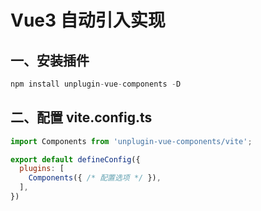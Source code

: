 # Vue3 自动引入实现

## 一、安装插件
```js
npm install unplugin-vue-components -D
```

## 二、配置 vite.config.ts
```js
import Components from 'unplugin-vue-components/vite';

export default defineConfig({
  plugins: [
    Components({ /* 配置选项 */ }),
  ],
})
```
